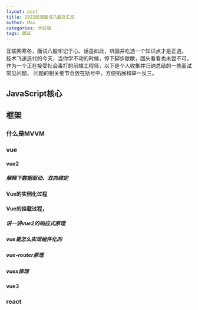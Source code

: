 ```yaml
---
layout: post
title: 2022前端面试八股文汇总
author: Max
categories: 大前端
tags: 面试
---
```


互联网寒冬，面试八股牢记于心。话虽如此，巩固并吃透一个知识点才是正道。
技术飞速迭代的今天，当你学不动的时候，停下脚步歇歇，回头看看也未尝不可。
作为一个正在接受社会毒打的前端工程师，以下是个人收集并归纳总结的一些面试常见问题，
问题的相关细节会放在括号中，方便拓展和举一反三。


## JavaScript核心

## 框架

### 什么是MVVM

### vue

#### vue2

##### 解释下数据驱动、双向绑定

#### Vue的实例化过程

#### Vue的挂载过程，

##### 讲一讲vue2的响应式原理

##### vue是怎么实现组件化的

##### vue-router原理

##### vuex原理

#### vue3

### react




